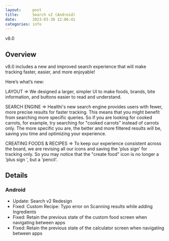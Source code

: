 ```yaml
---
layout:     post
title:      Search v2 (Android)
date:       2023-03-30 12:06:41
categories: info
---
```


v8.0

## Overview

v8.0 includes a new and improved search experience that will make tracking faster, easier, and more enjoyable!

Here’s what’s new:

LAYOUT => We designed a larger, simpler UI to make foods, brands, bite information, and buttons easier to read and understand.

SEARCH ENGINE => Healthi's new search engine provides users with fewer, more precise results for faster tracking. This means that you might benefit from searching more specific queries. So if you are looking for cooked carrots, for example, try searching for "cooked carrots" instead of carrots only. The more specific you are, the better and more filtered results will be, saving you time and optimizing your experience.

CREATING FOODS & RECIPES => To keep our experience consistent across the board, we are revising all our icons and saving the 'plus sign' for tracking only. So you may notice that the "create food" icon is no longer a ‘plus sign ', but a 'pencil'.

## Details

### Android
* Update: Search v2 Redesign
* Fixed: Custom Recipe: Typo error on Scanning results while adding Ingredients
* Fixed: Retain the previous state of the custom food screen when navigating between apps
* Fixed: Retain the previous state of the calculator screen when navigating between apps
